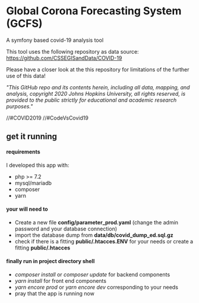 # Global Corona Forecasting System (GCFS)
A symfony based covid-19 analysis tool

This tool uses the following repository as data source: https://github.com/CSSEGISandData/COVID-19

Please have a closer look at the this repository for limitations of the further use of this data!

_"This GitHub repo and its contents herein, including all data, mapping, and analysis, copyright 2020 Johns Hopkins University, all rights reserved, is provided to the public strictly for educational and academic research purposes."_

//#COVID2019
//#CodeVsCovid19

## get it running

#### requirements
I developed this app with:
* php >= 7.2
* mysql/mariadb
* composer
* yarn

#### your will need to
* Create a new file **config/parameter_prod.yaml** (change the admin password and your database connection)
* import the database dump from **data/db/covid_dump_ed.sql.gz**
* check if there is a fitting **public/.htacces.ENV** for your needs or create a fitting **public/.htacces**

#### finally run in project directory shell
* _composer install_ or _composer update_ for backend components
* _yarn install_ for front end components
* _yarn encore prod_ or _yarn encore dev_ corresponding to your needs
* pray that the app is running now


